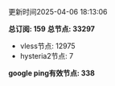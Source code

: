 更新时间2025-04-06 18:13:06

**总订阅: 159**
**总节点: 33297**
- vless节点: 12975
- hysteria2节点: 7

**google ping有效节点: 338**
